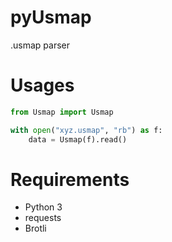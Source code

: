 # pyUsmap
.usmap parser

# Usages
```py
from Usmap import Usmap

with open("xyz.usmap", "rb") as f:
    data = Usmap(f).read()
```
# Requirements

* Python 3
* requests
* Brotli
